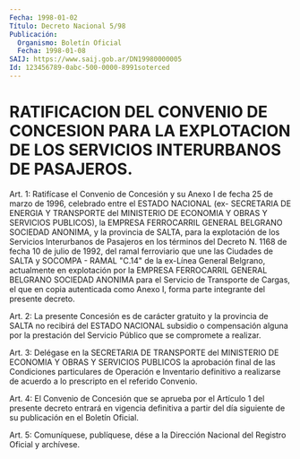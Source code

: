 ```yaml
---
Fecha: 1998-01-02
Título: Decreto Nacional 5/98
Publicación:
  Organismo: Boletín Oficial
  Fecha: 1998-01-08
SAIJ: https://www.saij.gob.ar/DN19980000005
Id: 123456789-0abc-500-0000-8991soterced
---
```

# RATIFICACION DEL CONVENIO DE CONCESION PARA LA EXPLOTACION DE LOS SERVICIOS INTERURBANOS DE PASAJEROS.

<a id="1"></a>
Art. 1: Ratifícase  el  Convenio  de Concesión y su Anexo I de fecha 25 de marzo de 1996, celebrado entre  el  ESTADO NACIONAL (ex- SECRETARIA  DE ENERGIA Y TRANSPORTE del MINISTERIO  DE  ECONOMIA  Y OBRAS  Y  SERVICIOS   PUBLICOS),  la  EMPRESA  FERROCARRIL  GENERAL BELGRANO  SOCIEDAD ANONIMA,  y  la  provincia  de  SALTA,  para  la explotación  de  los  Servicios  Interurbanos  de  Pasajeros en los términos del Decreto N. 1168 de fecha 10 de julio de 1992, del ramal ferroviario que une las Ciudades de SALTA y SOCOMPA  - RAMAL "C.14" de la ex-Línea General Belgrano, actualmente en explotación  por la EMPRESA  FERROCARRIL  GENERAL  BELGRANO  SOCIEDAD  ANONIMA  para el Servicio de Transporte de Cargas, el que en copia autenticada  como Anexo I, forma parte integrante del presente decreto.

<a id="2"></a>
Art. 2: La  presente  Concesión  es  de  carácter gratuito y la provincia  de  SALTA  no  recibirá del ESTADO NACIONAL  subsidio  o compensación alguna por la  prestación  del Servicio Público que se compromete a realizar.

<a id="3"></a>
Art. 3: Delégase en la SECRETARIA DE TRANSPORTE  del MINISTERIO DE ECONOMIA Y OBRAS Y SERVICIOS PUBLICOS la aprobación  final  de  las Condiciones  particulares  de  Operación  e Inventario definitivo a realizarse  de  acuerdo  a  lo prescripto en el  referido  Convenio.

<a id="4"></a>
Art. 4: El Convenio de Concesión  que se aprueba por el Artículo 1 del presente decreto entrará en vigencia  definitiva  a  partir del día    siguiente  de  su  publicación  en  el  Boletín  Oficial.

<a id="5"></a>
Art. 5:  Comuníquese, publíquese, dése a la Dirección Nacional del Registro Oficial  y  archívese.